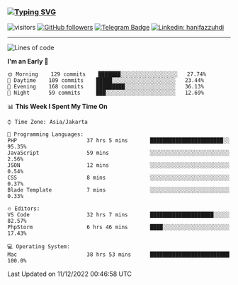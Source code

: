 ### [![Typing SVG](https://readme-typing-svg.herokuapp.com?font=lato&size=22&lines=Hi+There+👋)](https://git.io/typing-svg) 

![visitors](https://visitor-badge.glitch.me/badge?page_id=hanifazzuhdi.hanifazzuhdi)
[![GitHub followers](https://img.shields.io/github/followers/hanifazzuhdi?label=Follow&style=social)](https://github.com/hanifazzuhdi/?tab=follow) 
[![Telegram Badge](https://img.shields.io/badge/-hanif0198-blue?style=social&logo=telegram&link=https://www.t.me/hanif0198/)](https://www.t.me/hanif0198/) 
[![Linkedin: hanifazzuhdi](https://img.shields.io/badge/-hanifazzuhdi-blue?style=flat-square&logo=Linkedin&logoColor=white&link=https://www.linkedin.com/in/hanif-az-zuhdi-69688019b/)](https://www.linkedin.com/in/hanif-az-zuhdi-69688019b/) 

<hr/>

<!--START_SECTION:waka-->
![Lines of code](https://img.shields.io/badge/From%20Hello%20World%20I%27ve%20Written-6%20Million%20lines%20of%20code-blue)

**I'm an Early 🐤** 

```text
🌞 Morning    129 commits    ███████░░░░░░░░░░░░░░░░░░   27.74% 
🌆 Daytime    109 commits    █████░░░░░░░░░░░░░░░░░░░░   23.44% 
🌃 Evening    168 commits    █████████░░░░░░░░░░░░░░░░   36.13% 
🌙 Night      59 commits     ███░░░░░░░░░░░░░░░░░░░░░░   12.69%

```


📊 **This Week I Spent My Time On** 

```text
⌚︎ Time Zone: Asia/Jakarta

💬 Programming Languages: 
PHP                      37 hrs 5 mins       ███████████████████████░░   95.35% 
JavaScript               59 mins             ░░░░░░░░░░░░░░░░░░░░░░░░░   2.56% 
JSON                     12 mins             ░░░░░░░░░░░░░░░░░░░░░░░░░   0.54% 
CSS                      8 mins              ░░░░░░░░░░░░░░░░░░░░░░░░░   0.37% 
Blade Template           7 mins              ░░░░░░░░░░░░░░░░░░░░░░░░░   0.33%

🔥 Editors: 
VS Code                  32 hrs 7 mins       ████████████████████░░░░░   82.57% 
PhpStorm                 6 hrs 46 mins       ████░░░░░░░░░░░░░░░░░░░░░   17.43%

💻 Operating System: 
Mac                      38 hrs 53 mins      █████████████████████████   100.0%

```


 Last Updated on 11/12/2022 00:46:58 UTC
<!--END_SECTION:waka-->
